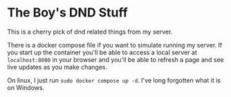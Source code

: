 # The Boy's DND Stuff

This is a cherry pick of dnd related things from my server.  

There is a docker compose file if you want to simulate running my server.
If you start up the container you'll be able to access a local server at
`localhost:8080` in your browser and you'll be able to refresh a page and
see live updates as you make changes.  

On linux, I just run `sudo docker compose up -d`. I've long forgotten what
it is on Windows.  
